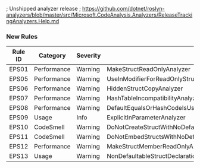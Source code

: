 ﻿; Unshipped analyzer release
; https://github.com/dotnet/roslyn-analyzers/blob/master/src/Microsoft.CodeAnalysis.Analyzers/ReleaseTrackingAnalyzers.Help.md

### New Rules
Rule ID | Category | Severity | Notes
--------|----------|----------|-------
EPS01 | Performance | Warning | MakeStructReadOnlyAnalyzer
EPS05 | Performance | Warning | UseInModifierForReadOnlyStructAnalyzer
EPS06 | Performance | Warning | HiddenStructCopyAnalyzer
EPS07 | Performance | Warning | HashTableIncompatibilityAnalyzer
EPS08 | Performance | Warning | DefaultEqualsOrHashCodeIsUsedInStructAnalyzer
EPS09 | Usage | Info | ExplicitInParameterAnalyzer
EPS10 | CodeSmell | Warning | DoNotCreateStructWithNoDefaultStructConstructionAttributeAnalyzer
EPS11 | CodeSmell | Warning | DoNotEmbedStructsWithNoDefaultStructConstructionAttributeAnalyzer
EPS12 | Performance | Warning | MakeStructMemberReadOnlyAnalyzer
EPS13 | Usage | Warning | NonDefaultableStructDeclarationAnalyzer
